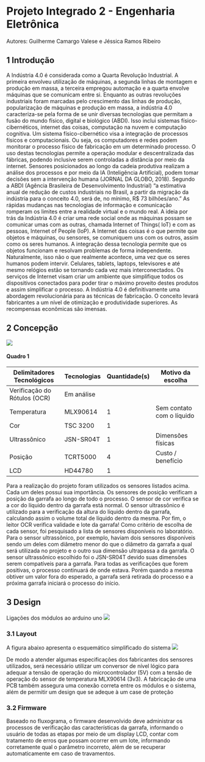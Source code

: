 # Projeto Integrado 2 - Engenharia Eletrônica
Autores: Guilherme Camargo Valese e Jéssica Ramos Ribeiro

## 1 Introdução

A Indústria 4.0 é considerada como a Quarta Revolução Industrial. A primeira envolveu utilização de máquinas, a segunda linhas de montagem e produção em massa, a terceira empregou automação e a quarta envolve máquinas que se comunicam entre si. Enquanto as outras revoluções industriais foram marcadas pelo crescimento das linhas de produção, popularização de máquinas e produção em massa, a indústria 4.0 caracteriza-se pela forma de se unir diversas tecnologias que permitam a fusão do mundo físico, digital e biológico (ABDI). Isso inclui sistemas físico-cibernéticos, internet das coisas, computação na nuvem e computação cognitiva. Um sistema físico-cibernético visa a integração de processos físicos e computacionais. Ou seja, os computadores e redes podem monitorar o processo físico de fabricação em um determinado processo. O uso destas tecnologias permite a operação modular e descentralizada das fábricas, podendo inclusive serem controladas a distância por meio da internet. Sensores posicionados ao longo da cadeia produtiva realizam a análise dos processos e por meio da IA (Inteligência Artificial), podem tomar decisões sem a intervenção humana (JORNAL DA GLOBO, 2018). Segundo a ABDI (Agência Brasileira de Desenvolvimento Industrial) “a estimativa anual de redução de custos industriais no Brasil, a partir da migração da indústria para o conceito 4.0, será de, no mínimo, R$ 73 bilhões/ano.” As rápidas mudanças nas tecnologias de informação e comunicação romperam os limites entre a realidade virtual e o mundo real. A ideia por trás da Indústria 4.0 é criar uma rede social onde as máquinas possam se comunicar umas com as outras, chamada Internet of Things( IoT) e com as pessoas, Internet of People (IoP). A Internet das coisas é o que permite que objetos e máquinas, ou sensores, se comuniquem uns com os outros, assim como os seres humanos. A integração dessa tecnologia permite que os objetos funcionam e resolvam problemas de forma independente. Naturalmente, isso não o que realmente acontece, uma vez que os seres humanos podem intervir. Celulares, tablets, laptops, televisores e até mesmo relógios estão se tornando cada vez mais interconectados. Os serviços de Internet visam criar um ambiente que simplifique todos os dispositivos conectados para poder tirar o máximo proveito destes produtos e assim simplificar o processo. A Indústria 4.0 é definitivamente uma abordagem revolucionária para as técnicas de fabricação. O conceito levará fabricantes a um nível de otimização e produtividade superiores. As recompensas econômicas são imensas.

## 2 Concepção

![](imagens/fluxograma_funcionamento.jpg)

#### Quadro 1

| Delimitadores Tecnológicos      | Tecnologias     | Quantidade(s)       |   Motivo da escolha       |
| --------------------------------|-----------------|---------------------|---------------------------|
|Verificação do Rótulos (OCR)     |Em análise       |                     |                           |
|Temperatura                      |MLX90614         | 1                   | Sem contato com o líquido |
|Cor                              |TSC 3200         | 1                   |                           |
|Ultrassônico                     |JSN-SR04T        | 1                   | Dimensões físicas         |
|Posição                          |TCRT5000         | 4                   | Custo / benefício         |
|LCD                              |HD44780          | 1                   |                           |

Para a realização do projeto foram utilizados os sensores listados acima. Cada um deles possui sua importância. Os sensores de posição verificam a posição da garrafa ao longo de todo o processo. O sensor de cor verifica se a cor do líquido dentro da garrafa está normal. O sensor ultrassônico é utilizado para a verificação da altura do líquido dentro da garrafa, calculando assim o volume total de líquido dentro da mesma. Por fim, o leitor OCR verifica validade e lote da garrafa! Como critério de escolha de cada sensor, foi pesquisado a lista de sensores disponíveis no laboratório. Para o sensor ultrassônico, por exemplo, haviam dois sensores disponíveis sendo um deles com diâmetro menor do que o diâmetro da  garrafa a qual será utilizada no projeto e o outro sua dimensão ultrapassa a da garrafa. O sensor ultrassônico escolhido foi o JSN-SR04T devido suas dimensões serem compatíveis para a garrafa.
Para todas as verificações que forem positivas, o processo continuará de onde estava. Porém quando a mesma obtiver um valor fora do esperado, a garrafa será retirada do processo e a próxima garrafa iniciará o processo do início.

## 3 Design
Ligações dos módulos ao arduino uno
![](imagens/ligacoes_arduino.png)

### 3.1 Layout
A figura abaixo apresenta o esquemático simplificado do sistema
![](imagens/esquematico_simplificado.bmp)

De modo a atender algumas especificações dos fabricantes dos sensores utilizados, será necessário utilizar um conversor de nível lógico para adequar a tensão de operação do microcontrolador (5V) com a tensão de operação do sensor de temperatura MLX90614 (3v3). A fabricação de uma PCB também assegura uma conexão correta entre os módulos e o sistema, além de permitir um design que se adeque à um case de proteção

### 3.2 Firmware
Baseado no fluxograma, o firmware desenvolvido deve administrar os processos de verificação das características da garrafa, informando o usuário de todas as etapas por meio de um display LCD,  contar com tratamento de erros que possam ocorrer em um lote, informando corretamente qual o parâmetro incorreto, além de se recuperar automaticamente em caso de travamentos.
